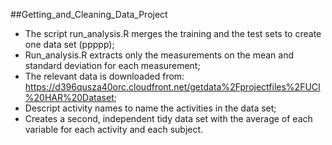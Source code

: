 ##Getting_and_Cleaning_Data_Project

- The script  run_analysis.R merges the training and the test sets to create one data set (ppppp);
- Run_analysis.R extracts only the measurements on the mean and standard deviation for each measurement; 
- The relevant data is downloaded from: https://d396qusza40orc.cloudfront.net/getdata%2Fprojectfiles%2FUCI%20HAR%20Dataset;
- Descript activity names to name the activities in the data set;
- Creates a second, independent tidy data set with the average of each variable for each activity and each subject.

